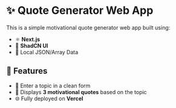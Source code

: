 # ✨ Quote Generator Web App

This is a simple motivational quote generator web app built using:

- ⚛️ **Next.js**
- 🎨 **ShadCN UI**
- 📁 Local JSON/Array Data

## 🚀 Features

- 📝 Enter a topic in a clean form
- 💬 Displays **3 motivational quotes** based on the topic
- 🌐 Fully deployed on **Vercel**
